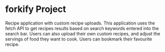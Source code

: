 # forkify Project

Recipe application with custom recipe uploads.
This application uses the fetch API to get recipes results based on search keywords entered into the search bar.
Users can also upload their own custom recipes, and adjust the servings of food they want to cook.
Users can bookmark their favourite recipe.
